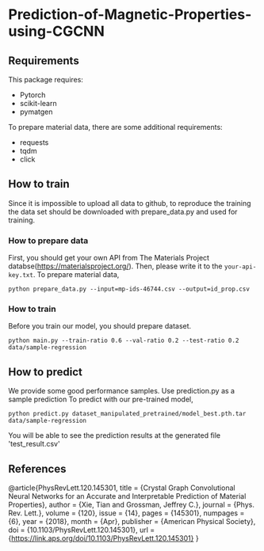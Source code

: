 # Prediction-of-Magnetic-Properties-using-CGCNN

## Requirements
This package requires:
* Pytorch
* scikit-learn
* pymatgen

To prepare material data, there are some additional requirements:
* requests
* tqdm
* click

## How to train
Since it is impossible to upload all data to github, to reproduce the training the data set should be downloaded with prepare_data.py and used for training. 
### How to prepare data
First, you should get your own API from The Materials Project databse(https://materialsproject.org/). Then, please write it to the `your-api-key.txt`.
To prepare material data,
```
python prepare_data.py --input=mp-ids-46744.csv --output=id_prop.csv
```

### How to train
Before you train our model, you should prepare dataset.
```
python main.py --train-ratio 0.6 --val-ratio 0.2 --test-ratio 0.2 data/sample-regression
```

## How to predict
We provide some good performance samples. Use prediction.py as a sample prediction
To predict with our pre-trained model,
```
python predict.py dataset_manipulated_pretrained/model_best.pth.tar data/sample-regression
```
You will be able to see the prediction results at the generated file 'test_result.csv'

## References

@article{PhysRevLett.120.145301,
  title = {Crystal Graph Convolutional Neural Networks for an Accurate and Interpretable Prediction of Material Properties},
  author = {Xie, Tian and Grossman, Jeffrey C.},
  journal = {Phys. Rev. Lett.},
  volume = {120},
  issue = {14},
  pages = {145301},
  numpages = {6},
  year = {2018},
  month = {Apr},
  publisher = {American Physical Society},
  doi = {10.1103/PhysRevLett.120.145301},
  url = {https://link.aps.org/doi/10.1103/PhysRevLett.120.145301}
}

